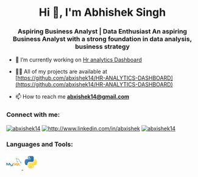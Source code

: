 <h1 align="center">Hi 👋, I'm Abhishek Singh</h1>
<h3 align="center">Aspiring Business Analyst | Data Enthusiast An aspiring Business Analyst with a strong foundation in data analysis, business strategy</h3>

- 🔭 I’m currently working on [Hr analytics Dashboard](https://github.com/abxishek14/HR-ANALYTICS-DASHBOARD)

- 👨‍💻 All of my projects are available at [https://github.com/abxishek14/HR-ANALYTICS-DASHBOARD](https://github.com/abxishek14/HR-ANALYTICS-DASHBOARD)

- 📫 How to reach me **abxishek14@gmail.com**

<h3 align="left">Connect with me:</h3>
<p align="left">
<a href="https://twitter.com/abxishek14" target="blank"><img align="center" src="https://raw.githubusercontent.com/rahuldkjain/github-profile-readme-generator/master/src/images/icons/Social/twitter.svg" alt="abxishek14" height="30" width="40" /></a>
<a href="https://linkedin.com/in/http://www.linkedin.com/in/abxishek" target="blank"><img align="center" src="https://raw.githubusercontent.com/rahuldkjain/github-profile-readme-generator/master/src/images/icons/Social/linked-in-alt.svg" alt="http://www.linkedin.com/in/abxishek" height="30" width="40" /></a>
<a href="https://instagram.com/abxishek14" target="blank"><img align="center" src="https://raw.githubusercontent.com/rahuldkjain/github-profile-readme-generator/master/src/images/icons/Social/instagram.svg" alt="abxishek14" height="30" width="40" /></a>
</p>

<h3 align="left">Languages and Tools:</h3>
<p align="left"> <a href="https://www.mysql.com/" target="_blank" rel="noreferrer"> <img src="https://raw.githubusercontent.com/devicons/devicon/master/icons/mysql/mysql-original-wordmark.svg" alt="mysql" width="40" height="40"/> </a> <a href="https://www.python.org" target="_blank" rel="noreferrer"> <img src="https://raw.githubusercontent.com/devicons/devicon/master/icons/python/python-original.svg" alt="python" width="40" height="40"/> </a> </p>
